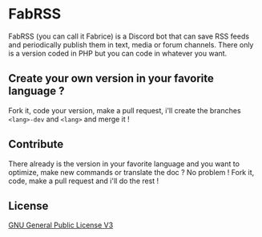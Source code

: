# FabRSS

FabRSS (you can call it Fabrice) is a Discord bot that can save RSS feeds and periodically publish them in text, media or forum channels. There only is a version coded in PHP but you can code in whatever you want.

## Create your own version in your favorite language ?

Fork it, code your version, make a pull request, i'll create the branches `<lang>-dev` and `<lang>` and merge it !

## Contribute

There already is the version in your favorite language and you want to optimize, make new commands or translate the doc ? No problem ! Fork it, code, make a pull request and i'll do the rest !

## License

[GNU General Public License V3](https://www.gnu.org/licenses/gpl-3.0.en.html#license-text)